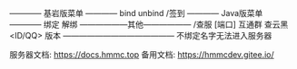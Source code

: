 ———— 基岩版菜单 ————
bind <ID>
unbind
/签到
———— Java版菜单 ————
绑定 <ID>
解绑
——————其他——————
/查服 [端口]
互通群
查云黑 <ID/QQ>
版本
——————————————
不绑定名字无法进入服务器

服务器文档:
https://docs.hmmc.top
备用文档:
https://hmmcdev.gitee.io/